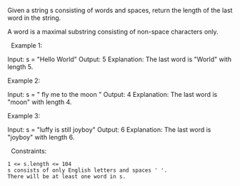 Given a string s consisting of words and spaces, return the length of the last word in the string.

A word is a maximal substring consisting of non-space characters only.

 
Example 1:

Input: s = "Hello World"
Output: 5
Explanation: The last word is "World" with length 5.


Example 2:

Input: s = "   fly me   to   the moon  "
Output: 4
Explanation: The last word is "moon" with length 4.


Example 3:

Input: s = "luffy is still joyboy"
Output: 6
Explanation: The last word is "joyboy" with length 6.


 
Constraints:


	1 <= s.length <= 104
	s consists of only English letters and spaces ' '.
	There will be at least one word in s.

